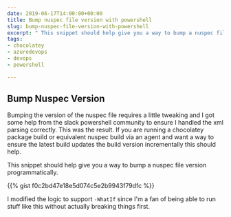 ```yaml
---
date: 2019-06-17T14:00:00+00:00
title: Bump nuspec file version with powershell
slug: bump-nuspec-file-version-with-powershell
excerpt: " This snippet should help give you a way to bump a nuspec file version programmatically."
tags:
- chocolatey
- azuredevops
- devops
- powershell

---
```

## Bump Nuspec Version

Bumping the version of the nuspec file requires a little tweaking and I got some help from the slack powershell community to ensure I handled the xml parsing correctly. This was the result. If you are running a chocolatey package build or equivalent nuspec build via an agent and want a way to ensure the latest build updates the build version incrementally this should help.

This snippet should help give you a way to bump a nuspec file version programmatically.

{{% gist f0c2bd47e18e5d074c5e2b9943f79dfc %}}

I modified the logic to support `-WhatIf` since I'm a fan of being able to run stuff like this without actually breaking things first.